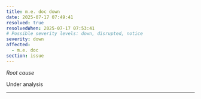 ```yaml
---
title: m.e. doc down
date: 2025-07-17 07:49:41
resolved: true
resolvedWhen: 2025-07-17 07:53:41
# Possible severity levels: down, disrupted, notice
severity: down
affected:
  - m.e. doc
section: issue
---
```


*Root cause*

Under analysis

---


